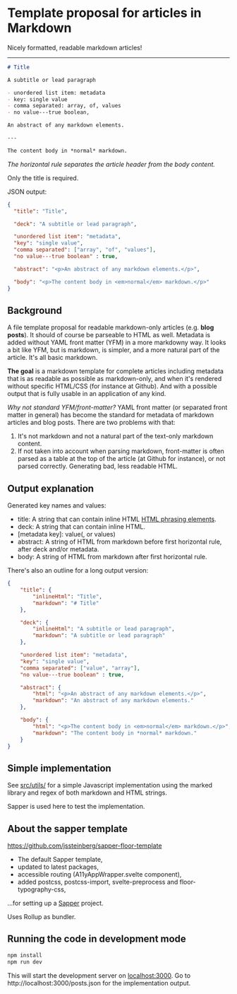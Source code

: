 # Template proposal for articles in Markdown

Nicely formatted, readable markdown articles!

---

```markdown
# Title

A subtitle or lead paragraph

- unordered list item: metadata
- key: single value
- comma separated: array, of, values
- no value---true boolean,

An abstract of any markdown elements.

---

The content body in *normal* markdown.
```

*The horizontal rule separates the article header from the body content.*

Only the title is required.

JSON output:

```json
{
  "title": "Title",

  "deck": "A subtitle or lead paragraph",

  "unordered list item": "metadata",
  "key": "single value",
  "comma separated": ["array", "of", "values"],
  "no value---true boolean" : true,

  "abstract": "<p>An abstract of any markdown elements.</p>",

  "body": "<p>The content body in <em>normal</em> markdown.</p>"
}
```

## Background

A file template proposal for readable markdown-only articles (e.g. **blog posts**). It should of course be parseable to HTML as well. Metadata is added without YAML front matter (YFM) in a more markdowny way. It looks a bit like YFM, but is markdown, is simpler, and a more natural part of the article. It's all basic markdown.

**The goal** is a markdown template for complete articles including metadata that is as readable as possible as markdown-only, and when it's rendered without specific HTML/CSS (for instance at Github). And with a possible output that is fully usable in an application of any kind.

*Why not standard YFM/front-matter?* YAML front matter (or separated front matter in general) has become the standard for metadata of markdown articles and blog posts. There are two problems with that:

1. It's not markdown and not a natural part of the text-only markdown content.
2. If not taken into account when parsing markdown, front-matter is often parsed as a table at the top of the article (at Github for instance), or not parsed correctly. Generating bad, less readable HTML.

## Output explanation

Generated key names and values:

- title: A string that can contain inline HTML [HTML phrasing elements][phrasing].
- deck: A string that can contain inline HTML.
- [metadata key]: value(, or values)
- abstract: A string of HTML from markdown before first horizontal rule, after deck and/or metadata.
- body: A string of HTML from markdown after first horizontal rule.

There's also an outline for a long output version:

```json
{
	"title": {
		"inlineHtml": "Title",
		"markdown": "# Title"
	},

	"deck": {
		"inlineHtml": "A subtitle or lead paragraph",
		"markdown": "A subtitle or lead paragraph"
	},

	"unordered list item": "metadata",
	"key": "single value",
	"comma separated": ["value", "array"],
	"no value---true boolean" : true,

	"abstract": {
		"html": "<p>An abstract of any markdown elements.</p>",
		"markdown": "An abstract of any markdown elements."
	},

	"body": {
		"html": "<p>The content body in <em>normal</em> markdown.</p>",
		"markdown": "The content body in *normal* markdown."
	}
}
```

## Simple implementation

See [src/utils/](https://github.com/jssteinberg/markdown-article-template/tree/main/src/utils) for a simple Javascript implementation using the marked library and regex of both markdown and HTML strings.

Sapper is used here to test the implementation.

## About the sapper template

https://github.com/jssteinberg/sapper-floor-template

- The default Sapper template,
- updated to latest packages,
- accessible routing (A11yAppWrapper.svelte component),
- added postcss, postcss-import, svelte-preprocess and floor-typography-css,

...for setting up a [Sapper](https://github.com/sveltejs/sapper) project.

Uses Rollup as bundler.

## Running the code in development mode

```sh
npm install
npm run dev
```

This will start the development server on [localhost:3000](http://localhost:3000). Go to http://localhost:3000/posts.json for the implementation output.

[phrasing]: https://developer.mozilla.org/en-US/docs/Web/Guide/HTML/Content_categories#phrasing_content
